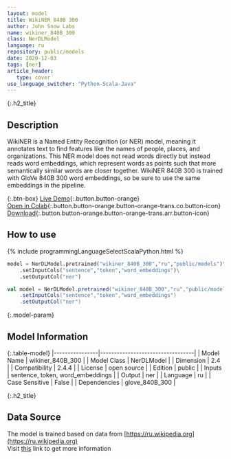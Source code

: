 ```yaml
---
layout: model
title: WikiNER 840B 300
author: John Snow Labs
name: wikiner_840B_300
class: NerDLModel
language: ru
repository: public/models
date: 2020-12-03
tags: [ner]
article_header:
   type: cover
use_language_switcher: "Python-Scala-Java"
---
```


{:.h2_title}
## Description 
WikiNER is a Named Entity Recognition (or NER) model, meaning it annotates text to find features like the names of people, places, and organizations. This NER model does not read words directly but instead reads word embeddings, which represent words as points such that more semantically similar words are closer together. WikiNER 840B 300 is trained with GloVe 840B 300 word embeddings, so be sure to use the same embeddings in the pipeline.



{:.btn-box}
[Live Demo](https://demo.johnsnowlabs.com/public/NER_RU){:.button.button-orange}<br/>[Open in Colab](https://colab.research.google.com/github/JohnSnowLabs/spark-nlp-workshop/blob/master/tutorials/streamlit_notebooks/NER_RU.ipynb){:.button.button-orange.button-orange-trans.co.button-icon}<br/>[Download](https://s3.amazonaws.com/auxdata.johnsnowlabs.com/public/models/wikiner_840B_300_ru_2.4.4_2.4_1584014001695.zip){:.button.button-orange.button-orange-trans.arr.button-icon}<br/>

## How to use 
<div class="tabs-box" markdown="1">

{% include programmingLanguageSelectScalaPython.html %}

```python
model = NerDLModel.pretrained("wikiner_840B_300","ru","public/models")\
	.setInputCols("sentence","token","word_embeddings")\
	.setOutputCol("ner")
```

```scala
val model = NerDLModel.pretrained("wikiner_840B_300","ru","public/models")
	.setInputCols("sentence","token","word_embeddings")
	.setOutputCol("ner")
```
</div>



{:.model-param}
## Model Information
{:.table-model}
|----------------|----------------------------------|
| Model Name     | wikiner_840B_300                 |
| Model Class    | NerDLModel                       |
| Dimension      | 2.4                              |
| Compatibility  | 2.4.4                            |
| License        | open source                      |
| Edition        | public                           |
| Inputs         | sentence, token, word_embeddings |
| Output         | ner                              |
| Language       | ru                               |
| Case Sensitive | False                            |
| Dependencies   | glove_840B_300                   |




{:.h2_title}
## Data Source
The model is trained based on data from [https://ru.wikipedia.org](https://ru.wikipedia.org)  
Visit [this](https://github.com/JohnSnowLabs/spark-nlp/tree/master/src/main/scala/com/johnsnowlabs/nlp/annotators/ner/dl/NerDLModel.scala) link to get more information

